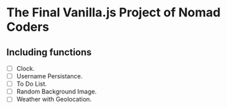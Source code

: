 # The Final Vanilla.js Project of Nomad Coders

## Including functions

- [ ] Clock.
- [ ] Username Persistance.
- [ ] To Do List.
- [ ] Random Background Image.
- [ ] Weather with Geolocation.
